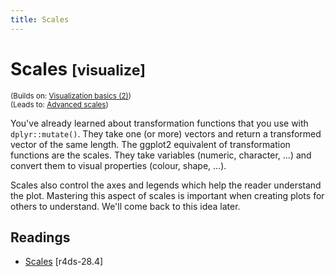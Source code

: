 ```yaml
---
title: Scales
---
```


<!-- Generated automatically from vis-scales.yml. Do not edit by hand -->

# Scales <small class='visualize'>[visualize]</small>
<small>(Builds on: [Visualization basics (2)](vis-basics-2.md))</small>  
<small>(Leads to: [Advanced scales](vis-scales-2.md))</small>

You've already learned about transformation functions that you use with
`dplyr::mutate()`. They take one (or more) vectors and return a transformed
vector of the same length. The ggplot2 equivalent of transformation
functions are the scales. They take variables (numeric, character, ...)
and convert them to visual properties (colour, shape, ...).

Scales also control the axes and legends which help the reader understand
the plot. Mastering this aspect of scales is important when creating plots
for others to understand. We'll come back to this idea later.

## Readings

  * [Scales](http://r4ds.had.co.nz/graphics-for-communication.html#scales) [r4ds-28.4]


